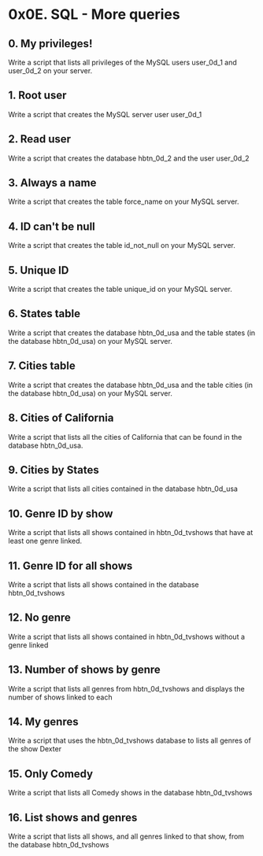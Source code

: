 # 0x0E. SQL - More queries
## 0. My privileges!
Write a script that lists all privileges of the MySQL users user_0d_1 and user_0d_2 on your server.
## 1. Root user
Write a script that creates the MySQL server user user_0d_1
## 2. Read user
Write a script that creates the database hbtn_0d_2 and the user user_0d_2
## 3. Always a name
Write a script that creates the table force_name on your MySQL server.
## 4. ID can't be null
Write a script that creates the table id_not_null on your MySQL server.
## 5. Unique ID
Write a script that creates the table unique_id on your MySQL server.
## 6. States table
Write a script that creates the database hbtn_0d_usa and the table states (in the database hbtn_0d_usa) on your MySQL server.
## 7. Cities table
Write a script that creates the database hbtn_0d_usa and the table cities (in the database hbtn_0d_usa) on your MySQL server.
## 8. Cities of California
Write a script that lists all the cities of California that can be found in the database hbtn_0d_usa.
## 9. Cities by States
Write a script that lists all cities contained in the database hbtn_0d_usa
## 10. Genre ID by show
Write a script that lists all shows contained in hbtn_0d_tvshows that have at least one genre linked.
## 11. Genre ID for all shows
Write a script that lists all shows contained in the database hbtn_0d_tvshows
## 12. No genre
Write a script that lists all shows contained in hbtn_0d_tvshows without a genre linked
## 13. Number of shows by genre
Write a script that lists all genres from hbtn_0d_tvshows and displays the number of shows linked to each
## 14. My genres
Write a script that uses the hbtn_0d_tvshows database to lists all genres of the show Dexter
## 15. Only Comedy
Write a script that lists all Comedy shows in the database hbtn_0d_tvshows
## 16. List shows and genres
Write a script that lists all shows, and all genres linked to that show, from the database hbtn_0d_tvshows
